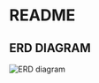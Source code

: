 # README

## ERD DIAGRAM
![ERD diagram](https://github.com/user-attachments/assets/e4b0e08d-7999-4ae9-b018-12c2e3834f08)
